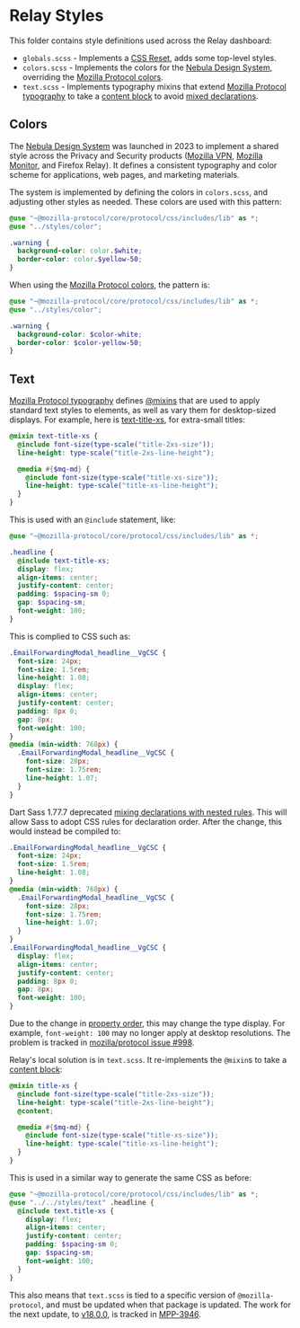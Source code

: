 # Relay Styles

This folder contains style definitions used across the Relay dashboard:

- `globals.scss` - Implements a [CSS Reset][], adds some top-level styles.
- `colors.scss` - Implements the colors for the [Nebula Design System][],
  overriding the [Mozilla Protocol colors][].
- `text.scss` - Implements typography mixins that extend [Mozilla Protocol typography][] to take a [content block][] to avoid [mixed declarations][].

[CSS Reset]: https://en.wikipedia.org/wiki/Reset_style_sheet
[Mozilla Protocol colors]: https://protocol.mozilla.org/docs/fundamentals/color
[Mozilla Protocol typography]: https://protocol.mozilla.org/docs/fundamentals/typography
[Nebula Design System]: https://www.peterbenvenuto.com/nebula
[content block]: https://sass-lang.com/documentation/at-rules/mixin/#content-blocks
[mixed declarations]: https://sass-lang.com/documentation/breaking-changes/mixed-decls/

## Colors

The [Nebula Design System][] was launched in 2023 to implement a shared style across the Privacy and Security products ([Mozilla VPN][], [Mozilla Monitor][], and Firefox Relay). It defines a consistent typography and color scheme for applications, web pages, and marketing materials.

The system is implemented by defining the colors in `colors.scss`, and adjusting other styles as needed. These colors are used with this pattern:

```scss
@use "~@mozilla-protocol/core/protocol/css/includes/lib" as *;
@use "../styles/color";

.warning {
  background-color: color.$white;
  border-color: color.$yellow-50;
}
```

When using the [Mozilla Protocol colors][], the pattern is:

```scss
@use "~@mozilla-protocol/core/protocol/css/includes/lib" as *;
@use "../styles/color";

.warning {
  background-color: $color-white;
  border-color: $color-yellow-50;
}
```

[Mozilla VPN]: https://www.mozilla.org/en-US/products/vpn/
[Mozilla Monitor]: https://monitor.mozilla.org/

## Text

[Mozilla Protocol typography][] defines [@mixins][] that are used to apply standard text styles to elements, as well as vary them for desktop-sized displays. For example, here is [text-title-xs][], for extra-small titles:

```scss
@mixin text-title-xs {
  @include font-size(type-scale("title-2xs-size"));
  line-height: type-scale("title-2xs-line-height");

  @media #{$mq-md} {
    @include font-size(type-scale("title-xs-size"));
    line-height: type-scale("title-xs-line-height");
  }
}
```

This is used with an `@include` statement, like:

```scss
@use "~@mozilla-protocol/core/protocol/css/includes/lib" as *;

.headline {
  @include text-title-xs;
  display: flex;
  align-items: center;
  justify-content: center;
  padding: $spacing-sm 0;
  gap: $spacing-sm;
  font-weight: 100;
}
```

This is complied to CSS such as:

```css
.EmailForwardingModal_headline__VgCSC {
  font-size: 24px;
  font-size: 1.5rem;
  line-height: 1.08;
  display: flex;
  align-items: center;
  justify-content: center;
  padding: 8px 0;
  gap: 8px;
  font-weight: 100;
}
@media (min-width: 768px) {
  .EmailForwardingModal_headline__VgCSC {
    font-size: 28px;
    font-size: 1.75rem;
    line-height: 1.07;
  }
}
```

Dart Sass 1.77.7 deprecated [mixing declarations with nested rules][]. This
will allow Sass to adopt CSS rules for declaration order. After the change, this
would instead be compiled to:

```css
.EmailForwardingModal_headline__VgCSC {
  font-size: 24px;
  font-size: 1.5rem;
  line-height: 1.08;
}
@media (min-width: 768px) {
  .EmailForwardingModal_headline__VgCSC {
    font-size: 28px;
    font-size: 1.75rem;
    line-height: 1.07;
  }
}
.EmailForwardingModal_headline__VgCSC {
  display: flex;
  align-items: center;
  justify-content: center;
  padding: 8px 0;
  gap: 8px;
  font-weight: 100;
}
```

Due to the change in [property order][], this may change the type display. For example,
`font-weight: 100` may no longer apply at desktop resolutions. The problem is tracked in [mozilla/protocol issue #998][].

Relay's local solution is in `text.scss`. It re-implements the `@mixin`s
to take a [content block][]:

```scss
@mixin title-xs {
  @include font-size(type-scale("title-2xs-size"));
  line-height: type-scale("title-2xs-line-height");
  @content;

  @media #{$mq-md} {
    @include font-size(type-scale("title-xs-size"));
    line-height: type-scale("title-xs-line-height");
  }
}
```

This is used in a similar way to generate the same CSS as before:

```scss
@use "~@mozilla-protocol/core/protocol/css/includes/lib" as *;
@use "../../styles/text" .headline {
  @include text.title-xs {
    display: flex;
    align-items: center;
    justify-content: center;
    padding: $spacing-sm 0;
    gap: $spacing-sm;
    font-weight: 100;
  }
}
```

This also means that `text.scss` is tied to a specific version of `@mozilla-protocol`,
and must be updated when that package is updated. The work for the next update,
to [v18.0.0][], is tracked in [MPP-3946][].

[@mixins]: https://sass-lang.com/documentation/at-rules/mixin/
[MPP-3946]: https://mozilla-hub.atlassian.net/browse/MPP-3946
[mixing declarations with nested rules]: https://sass-lang.com/documentation/breaking-changes/mixed-decls/
[mozilla/protocol issue #998]: https://github.com/mozilla/protocol/issues/998
[property order]: https://stackoverflow.com/questions/13080220/how-important-is-css-property-order
[text-title-xs]: https://github.com/mozilla/protocol/blob/f318aafa0f3b5ff8815c4b859d5a2de9146657f4/assets/sass/protocol/includes/mixins/_typography.scss#L100-L108
[v18.0.0]: https://github.com/mozilla/protocol/releases/tag/v18.0.0
